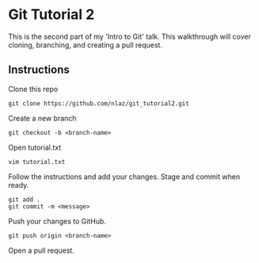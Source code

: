 # Git Tutorial 2

This is the second part of my 'Intro to Git' talk. This walkthrough will cover cloning, branching, and creating a pull request.

## Instructions
 Clone this repo
```
git clone https://github.com/nlaz/git_tutorial2.git
```
Create a new branch
```
git checkout -b <branch-name>
```
Open tutorial.txt
```
vim tutorial.txt
```
Follow the instructions and add your changes. Stage and commit when ready.
```
git add .
git commit -m <message>
```
Push your changes to GitHub.
```
git push origin <branch-name>
```
Open a pull request.